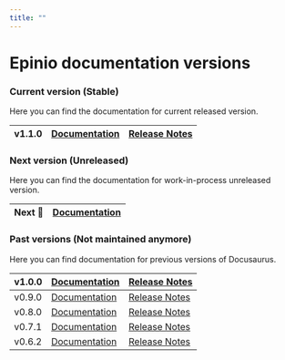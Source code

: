 ```yaml
---
title: ""
---
```


# Epinio documentation versions

### Current version (Stable)
Here you can find the documentation for current released version.

| v1.1.0 | [Documentation](/) | [Release Notes](https://github.com/epinio/epinio/releases/tag/v1.1.0) |
| ------ | ------------------- | --------------------------------------------------------------------- |

### Next version (Unreleased)
Here you can find the documentation for work-in-process unreleased version.

| Next 🚧 | [Documentation](/next) |
| --------- | ------------------- |

### Past versions (Not maintained anymore)
Here you can find documentation for previous versions of Docusaurus.

| v1.0.0 | [Documentation](/1.0.0) | [Release Notes](https://github.com/epinio/epinio/releases/tag/v1.0.0) |
| ------ | ------------------- | --------------------------------------------------------------------- |
| v0.9.0 | [Documentation](/0.9.0) | [Release Notes](https://github.com/epinio/epinio/releases/tag/v0.9.0) |
| v0.8.0 | [Documentation](/0.8.0) | [Release Notes](https://github.com/epinio/epinio/releases/tag/v0.8.0) |
| v0.7.1 | [Documentation](/0.7.1) | [Release Notes](https://github.com/epinio/epinio/releases/tag/v0.7.1) |
| v0.6.2 | [Documentation](/0.6.2) | [Release Notes](https://github.com/epinio/epinio/releases/tag/v0.6.2) |
